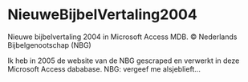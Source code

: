 # NieuweBijbelVertaling2004
Nieuwe bijbelvertaling 2004 in Microsoft Access MDB.
© Nederlands Bijbelgenootschap (NBG)

Ik heb in 2005 de website van de NBG gescraped en verwerkt in deze Microsoft Access dababase. NBG: vergeef me alsjeblieft...

